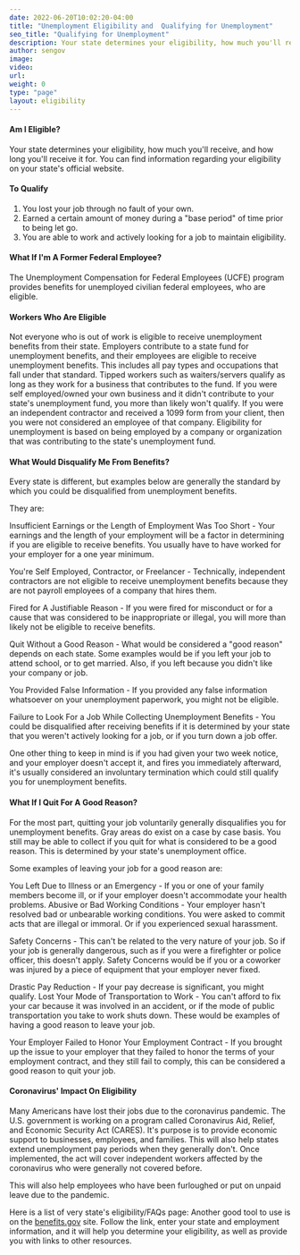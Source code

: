 ```yaml
---
date: 2022-06-20T10:02:20-04:00
title: "Unemployment Eligibility and  Qualifying for Unemployment"
seo_title: "Qualifying for Unemployment"
description: Your state determines your eligibility, how much you'll receive, and how long you'll receive it for.
author: sengov
image:
video:
url:
weight: 0
type: "page"
layout: eligibility
---
```


#### Am I Eligible?
Your state determines your eligibility, how much you'll receive, and how long you'll receive it for. You can find information regarding your eligibility on your state's official website.

#### To Qualify

1. You lost your job through no fault of your own. 
2. Earned a certain amount of money during a "base period" of time prior to being let go.
3. You are able to work and actively looking for a job to maintain eligibility.


#### What If I'm A Former Federal Employee?
The Unemployment Compensation for Federal Employees (UCFE) program provides benefits for unemployed civilian federal employees, who are eligible. 

#### Workers Who Are Eligible
Not everyone who is out of work is eligible to receive unemployment benefits from their state. Employers contribute to a state fund for unemployment benefits, and their employees are eligible to receive unemployment benefits. This includes all pay types and occupations that fall under that standard. Tipped workers such as waiters/servers qualify as long as they work for a business that contributes to the fund. If you were self employed/owned your own business and it didn't contribute to your state's unemployment fund, you more than likely won't qualify. If you were an independent contractor and received a 1099 form from your client, then you were not considered an employee of that company. Eligibility for unemployment is based on being employed by a company or organization that was contributing to the state's unemployment fund. 

#### What Would Disqualify Me From Benefits?
Every state is different, but examples below are generally the standard by which you could be disqualified from unemployment benefits.

They are:

Insufficient Earnings or the Length of Employment Was Too Short - Your earnings and the length of your employment will be a factor in determining if you are eligible to receive benefits. You usually have to have worked for your employer for a one year minimum.

You're Self Employed, Contractor, or Freelancer - Technically, independent contractors are not eligible to receive unemployment benefits because they are not payroll employees of a company that hires them.

Fired for A Justifiable Reason - If you were fired for misconduct or for a cause that was considered to be inappropriate or illegal, you will more than likely not be eligible to receive benefits.

Quit Without a Good Reason - What would be considered a "good reason" depends on each state. Some examples would be if you left your job to attend school, or to get married. Also, if you left because you didn't like your company or job.

You Provided False Information - If you provided any false information whatsoever on your unemployment paperwork, you might not be eligible.

Failure to Look For a Job While Collecting Unemployment Benefits - You could be disqualified after receiving benefits if it is determined by your state that you weren't actively looking for a job, or if you turn down a job offer.

One other thing to keep in mind is if you had given your two week notice, and your employer doesn't accept it, and fires you immediately afterward, it's usually considered an involuntary termination which could still qualify you for unemployment benefits.

#### What If I Quit For A Good Reason?
For the most part, quitting your job voluntarily generally disqualifies you for unemployment benefits. Gray areas do exist on a case by case basis. You still may be able to collect if you quit for what is considered to be a good reason. This is determined by your state's unemployment office.

Some examples of leaving your job for a good reason are:

You Left Due to Illness or an Emergency - If you or one of your family members become ill, or if your employer doesn't accommodate your health problems.
Abusive or Bad Working Conditions - Your employer hasn't resolved bad or unbearable working conditions. You were asked to commit acts that are illegal or immoral. Or if you experienced sexual harassment.

Safety Concerns - This can't be related to the very nature of your job. So if your job is generally dangerous, such as if you were a firefighter or police officer, this doesn't apply. Safety Concerns would be if you or a coworker was injured by a piece of equipment that your employer never fixed. 

Drastic Pay Reduction - If your pay decrease is significant, you might qualify.
Lost Your Mode of Transportation to Work - You can't afford to fix your car because it was involved in an accident, or if the mode of public transportation you take to work shuts down. These would be examples of having a good reason to leave your job.

Your Employer Failed to Honor Your Employment Contract - If you brought up the issue to your employer that they failed to honor the terms of your employment contract, and they still fail to comply, this can be considered a good reason to quit your job.

#### Coronavirus' Impact On Eligibility
Many Americans have lost their jobs due to the coronavirus pandemic. The U.S. government is working on a program called Coronavirus Aid, Relief, and Economic Security Act (CARES). It's purpose is to provide economic support to businesses, employees, and families. This will also help states extend unemployment pay periods when they generally don't. Once implemented, the act will cover independent workers affected by the coronavirus who were generally not covered before.

This will also help employees who have been furloughed or put on unpaid leave due to the pandemic.


Here is a list of very state's eligibility/FAQs page:
Another good tool to use is on the [benefits.gov](https://www.benefits.gov/benefit/1687#Eligibility_Checker) site. Follow the link, enter your state and employment information, and it will help you determine your eligibility, as well as provide you with links to other resources. 